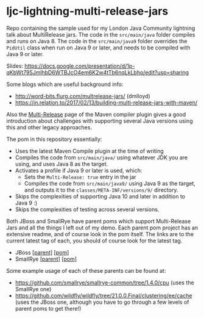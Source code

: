 # ljc-lightning-multi-release-jars

Repo containing the sample used for my London Java Community lightning talk
about MultiRelease jars.
The code in the `src/main/java` folder compiles and runs on Java 8. The code in the `src/main/java9` folder overrides the `PidUtil` class when run on Java 9 or later, and needs to be compiled with Java 9 or later.


Slides: https://docs.google.com/presentation/d/1p-qKbWt795JmlhbD6WTBJcO4em6K2w4tTb6nqLkLbho/edit?usp=sharing

Some blogs which are useful background info:
* http://word-bits.flurg.com/multrelease-jars/ (dmlloyd)
* https://in.relation.to/2017/02/13/building-multi-release-jars-with-maven/

Also the [Multi-Release](https://maven.apache.org/plugins/maven-compiler-plugin/multirelease.html) page of the Maven compiler plugin gives a good introduction about challenges with supporting several Java versions using this and other legacy approaches.

The pom in this repository essentially:
* Uses the latest Maven Compile plugin at the time of writing
* Compiles the code from `src/main/java/` using whatever JDK you are using, and uses Java 8 as the target.
* Activates a profile if Java 9 or later is used, which:
    * Sets the `Multi-Release: true` entry in the jar
    * Compiles the code from `src/main/java9/` using Java 9 as the target, and outputs it to the `classes/META-INF/versions/9/` directory.
* Skips the complexities of supporting Java 10 and later in addition to Java 9 :)
* Skips the complexities of testing across several versions.

Both JBoss and SmallRye have parent poms which support Multi-Release Jars and all the things I left out of my demo. Each parent pom project has an extensive readme, and of course look in the pom itself.
The links are to the current latest tag of each, you should of course look for the latest tag.
* JBoss [[parent]](https://github.com/jboss/jboss-parent-pom/blob/jboss-parent-37/README.adoc#multi-release-jars) [[pom]](https://github.com/jboss/jboss-parent-pom/blob/jboss-parent-37/pom.xml#L874-L1446)
* SmallRye [[parent]](https://github.com/smallrye/smallrye-parent/tree/23) [[pom]](https://github.com/smallrye/smallrye-parent/blob/23/pom.xml#L559-L1336)

Some example usage of each of these parents can be found at:
* https://github.com/smallrye/smallrye-common/tree/1.4.0/cpu (uses the SmallRye one)
* https://github.com/wildfly/wildfly/tree/21.0.0.Final/clustering/ee/cache (uses the JBoss one, although you have to go through a few levels of parent poms to get there!)
